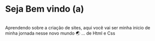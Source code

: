 # Seja Bem vindo (a)
<br>
Aprendendo sobre a criação de sites, aqui você vai ser minha inicio de minha jornada nesse novo mundo 🌏 ... de Html e Css
